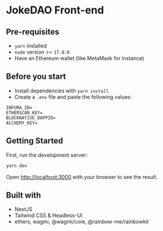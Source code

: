 # JokeDAO Front-end

## Pre-requisites
- `yarn` installed
- `node` version >= `17.0.0`
- Have an Ethereum wallet (like MetaMask for instance)
## Before you start
- Install dependencies with `yarn install`
- Create a `.env` file and paste the following values:

```
INFURA_ID=
ETHERSCAN_KEY=
BLOCKNATIVE_DAPPID=
ALCHEMY_KEY=
```
## Getting Started

First, run the development server:

```bash
yarn dev
```

Open [http://localhost:3000](http://localhost:3000) with your browser to see the result.

## Built with
- NextJS
- Tailwind CSS & Headless-UI
- ethers, wagmi, @wagmi/core, @rainbow-me/rainbowkit